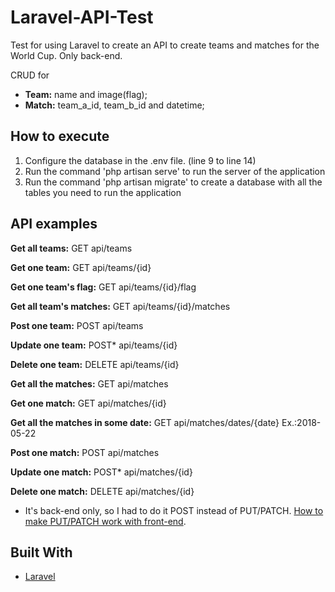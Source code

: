 # Laravel-API-Test
Test for using Laravel to create an API to create teams and matches for the World Cup. Only back-end.

CRUD for
  * **Team:** name and image(flag);
  * **Match:** team_a_id, team_b_id and datetime;
  
## How to execute
1. Configure the database in the .env file. (line 9 to line 14)
2. Run the command 'php artisan serve' to run the server of the application
3. Run the command 'php artisan migrate' to create a database with all the tables you need to run the application

## API examples


**Get all teams:**
GET api/teams

**Get one team:**
GET api/teams/{id}

**Get one team's flag:**
GET api/teams/{id}/flag

**Get all team's matches:**
GET api/teams/{id}/matches

**Post one team:**
POST api/teams

**Update one team:**
POST* api/teams/{id}

**Delete one team:**
DELETE api/teams/{id}

**Get all the matches:**
GET api/matches

**Get one match:**
GET api/matches/{id}

**Get all the matches in some date:**
GET api/matches/dates/{date}   Ex.:2018-05-22

**Post one match:**
POST api/matches

**Update one match:**
POST* api/matches/{id}

**Delete one match:**
DELETE api/matches/{id}

* It's back-end only, so I had to do it POST instead of PUT/PATCH. [How to make PUT/PATCH work with front-end](https://laravel.com/docs/5.2/routing#form-method-spoofing).

## Built With

* [Laravel](https://laravel.com/)
